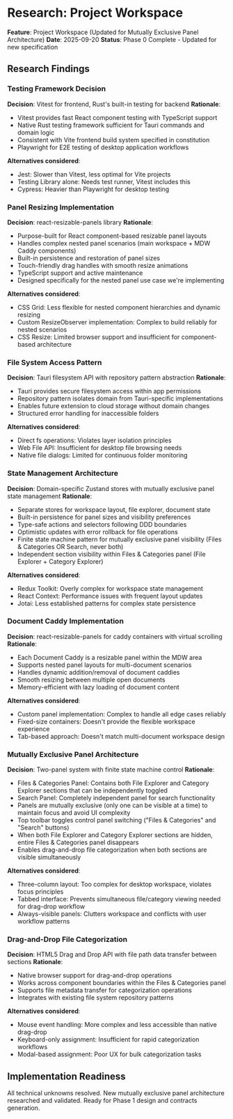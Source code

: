 # Research: Project Workspace

**Feature**: Project Workspace (Updated for Mutually Exclusive Panel Architecture)
**Date**: 2025-09-20
**Status**: Phase 0 Complete - Updated for new specification

## Research Findings

### Testing Framework Decision
**Decision**: Vitest for frontend, Rust's built-in testing for backend
**Rationale**:
- Vitest provides fast React component testing with TypeScript support
- Native Rust testing framework sufficient for Tauri commands and domain logic
- Consistent with Vite frontend build system specified in constitution
- Playwright for E2E testing of desktop application workflows

**Alternatives considered**:
- Jest: Slower than Vitest, less optimal for Vite projects
- Testing Library alone: Needs test runner, Vitest includes this
- Cypress: Heavier than Playwright for desktop testing

### Panel Resizing Implementation
**Decision**: react-resizable-panels library
**Rationale**:
- Purpose-built for React component-based resizable panel layouts
- Handles complex nested panel scenarios (main workspace + MDW Caddy components)
- Built-in persistence and restoration of panel sizes
- Touch-friendly drag handles with smooth resize animations
- TypeScript support and active maintenance
- Designed specifically for the nested panel use case we're implementing

**Alternatives considered**:
- CSS Grid: Less flexible for nested component hierarchies and dynamic resizing
- Custom ResizeObserver implementation: Complex to build reliably for nested scenarios
- CSS Resize: Limited browser support and insufficient for component-based architecture

### File System Access Pattern
**Decision**: Tauri filesystem API with repository pattern abstraction
**Rationale**:
- Tauri provides secure filesystem access within app permissions
- Repository pattern isolates domain from Tauri-specific implementations
- Enables future extension to cloud storage without domain changes
- Structured error handling for inaccessible folders

**Alternatives considered**:
- Direct fs operations: Violates layer isolation principles
- Web File API: Insufficient for desktop file browsing needs
- Native file dialogs: Limited for continuous folder monitoring

### State Management Architecture
**Decision**: Domain-specific Zustand stores with mutually exclusive panel state management
**Rationale**:
- Separate stores for workspace layout, file explorer, document state
- Built-in persistence for panel sizes and visibility preferences
- Type-safe actions and selectors following DDD boundaries
- Optimistic updates with error rollback for file operations
- Finite state machine pattern for mutually exclusive panel visibility (Files & Categories OR Search, never both)
- Independent section visibility within Files & Categories panel (File Explorer + Category Explorer)

**Alternatives considered**:
- Redux Toolkit: Overly complex for workspace state management
- React Context: Performance issues with frequent layout updates
- Jotai: Less established patterns for complex state persistence

### Document Caddy Implementation
**Decision**: react-resizable-panels for caddy containers with virtual scrolling
**Rationale**:
- Each Document Caddy is a resizable panel within the MDW area
- Supports nested panel layouts for multi-document scenarios
- Handles dynamic addition/removal of document caddies
- Smooth resizing between multiple open documents
- Memory-efficient with lazy loading of document content

**Alternatives considered**:
- Custom panel implementation: Complex to handle all edge cases reliably
- Fixed-size containers: Doesn't provide the flexible workspace experience
- Tab-based approach: Doesn't match multi-document workspace design

### Mutually Exclusive Panel Architecture
**Decision**: Two-panel system with finite state machine control
**Rationale**:
- Files & Categories Panel: Contains both File Explorer and Category Explorer sections that can be independently toggled
- Search Panel: Completely independent panel for search functionality
- Panels are mutually exclusive (only one can be visible at a time) to maintain focus and avoid UI complexity
- Top toolbar toggles control panel switching ("Files & Categories" and "Search" buttons)
- When both File Explorer and Category Explorer sections are hidden, entire Files & Categories panel disappears
- Enables drag-and-drop file categorization when both sections are visible simultaneously

**Alternatives considered**:
- Three-column layout: Too complex for desktop workspace, violates focus principles
- Tabbed interface: Prevents simultaneous file/category viewing needed for drag-drop workflow
- Always-visible panels: Clutters workspace and conflicts with user workflow patterns

### Drag-and-Drop File Categorization
**Decision**: HTML5 Drag and Drop API with file path data transfer between sections
**Rationale**:
- Native browser support for drag-and-drop operations
- Works across component boundaries within the Files & Categories panel
- Supports file metadata transfer for categorization operations
- Integrates with existing file system repository patterns

**Alternatives considered**:
- Mouse event handling: More complex and less accessible than native drag-drop
- Keyboard-only assignment: Insufficient for rapid categorization workflows
- Modal-based assignment: Poor UX for bulk categorization tasks

## Implementation Readiness
All technical unknowns resolved. New mutually exclusive panel architecture researched and validated. Ready for Phase 1 design and contracts generation.